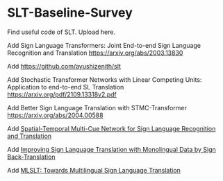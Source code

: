 # SLT-Baseline-Survey
Find useful code of SLT.
Upload here.

Add Sign Language Transformers: Joint End-to-end Sign Language Recognition and Translation
https://arxiv.org/abs/2003.13830

Add https://github.com/ayushizenith/slt

Add Stochastic Transformer Networks with Linear Competing Units: Application to end-to-end SL Translation
https://arxiv.org/pdf/2109.13318v2.pdf

Add Better Sign Language Translation with STMC-Transformer https://arxiv.org/abs/2004.00588 

Add [Spatial-Temporal Multi-Cue Network for Sign Language Recognition and Translation](https://ieeexplore.ieee.org/abstract/document/9354538)

Add [Improving Sign Language Translation with Monolingual Data by Sign Back-Translation](https://openaccess.thecvf.com/content/CVPR2021/papers/Zhou_Improving_Sign_Language_Translation_With_Monolingual_Data_by_Sign_Back-Translation_CVPR_2021_paper.pdf) 

Add  [MLSLT: Towards Multilingual Sign Language Translation](https://openaccess.thecvf.com/content/CVPR2022/papers/Yin_MLSLT_Towards_Multilingual_Sign_Language_Translation_CVPR_2022_paper.pdf)
